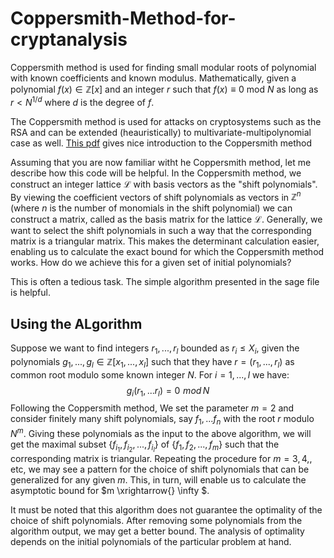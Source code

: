 # Coppersmith-Method-for-cryptanalysis

Coppersmith method is used for finding small modular roots of polynomial with known coefficients and known modulus. Mathematically, given a polynomial 
$f(x) \in \mathbb{Z}[x]$ and an integer $r$ such that $f(x) \equiv 0$ mod $N$ as long as $r< N ^{1/d}$ where $d$ is the degree of $f$. 

The Coppersmith method is used for attacks on  cryptosystems such as the RSA and can be extended (heauristically) to multivariate-multipolynomial case as well. [This pdf](https://www.cits.ruhr-uni-bochum.de/imperia/md/content/may/paper/intro_to_coppersmiths_method.pdf) gives nice introduction to the Coppersmith method 

Assuming that you are now familiar witht he Coppersmith method, let me describe how this code will be helpful. In the Coppersmith method, we construct an integer lattice $\mathcal{L}$ with basis vectors as the "shift polynomials". By viewing the coefficient vectors of shift polynomials as vectors in $\mathbb{Z}^n$ (where $n$ is the number of monomials in the shift polynomial) we can construct a matrix, called as the basis matrix for the lattice $\mathcal{L}$. Generally, we want to select the shift polynomials in such a way that the corresponding matrix is a triangular matrix. This makes the determinant calculation easier, enabling us to calculate the exact bound for which the Coppersmith method works. How do we achieve this for a given set of initial polynomials?

This is often a tedious task. The simple algorithm presented in the sage file is helpful.

## Using the ALgorithm
Suppose we want to find integers $r_1, ..., r_l$ bounded as $r_i \leq X_i$, given the polynomials $g_1,. . ., g_l \in \mathbb{Z}[ x_1,..., x_l ]$ such that they have $r=(r_1,... ,r_l)$ as common root modulo some known integer $N$. For $i=1,... , l$ we  have: $$g_i (r_1, ... r_l) = 0 \hspace{4pt} mod \hspace{2pt} N$$
Following the Coppersmith method, We set the parameter $m=2$ and consider finitely many shift polynomials, say $f_1, . . . f_n$ with the root $r$ modulo $N^m$.  Giving these polynomials as the input to the above algorithm, we will get the maximal subset $\{f_{i_1}, f_{i_2}, . . ., f_{i_l}\}$ of  $\{f_1, f_2, . . ., f_m\}$ such that the corresponding matrix is triangular. Repeating the procedure for $m=3, 4,$, etc, we may see a pattern for the choice of shift polynomials that can be generalized for any given $m$. This, in turn, will enable us to calculate the asymptotic bound for $m \xrightarrow{} \infty $.

It must be noted that this algorithm does not guarantee the optimality of the choice of shift polynomials. After removing some polynomials from the algorithm output, we may get a better bound. The analysis of optimality depends on the initial polynomials of the particular problem at hand. 
